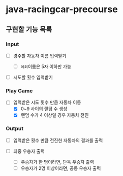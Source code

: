 # java-racingcar-precourse

## 구현할 기능 목록

### Input
- [ ] 경주할 자동차 이름 입력받기
  - [ ] `예외`이름은 5자 이하만 가능


- [ ] 시도할 횟수 입력받기

### Play Game
- [ ] 입력받은 시도 횟수 만큼 자동차 이동
  - [x] 0~9 사이의 랜덤 수 생성
  - [x] 랜덤 수가 4 이상일 경우 자동차 전진

### Output
- [ ] 입력받은 횟수 만큼 전진한 자동차의 결과를 출력


- [ ] 최종 우승자 출력
  - [ ] 우승자가 한 명이라면, 단독 우승자 출력
  - [ ] 우승자가 2명 이상이라면, 공동 우승자 출력